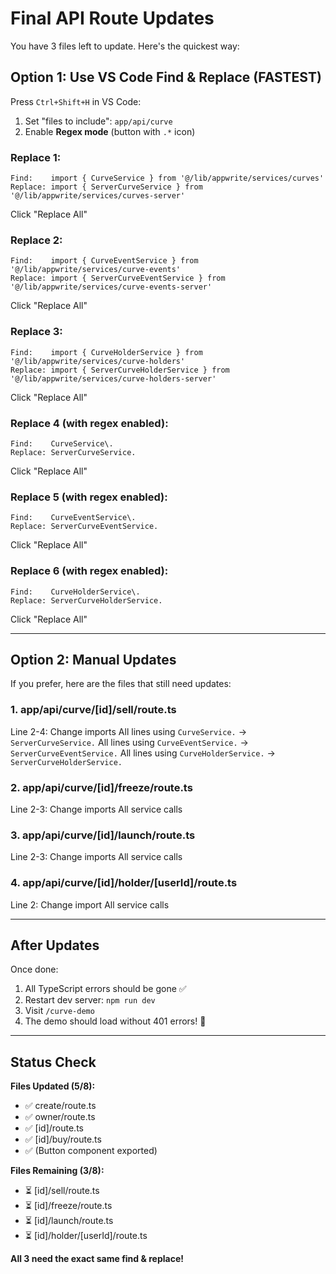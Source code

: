 # Final API Route Updates

You have 3 files left to update. Here's the quickest way:

## Option 1: Use VS Code Find & Replace (FASTEST)

Press `Ctrl+Shift+H` in VS Code:

1. Set "files to include": `app/api/curve`
2. Enable **Regex mode** (button with `.*` icon)

### Replace 1:
```
Find:    import { CurveService } from '@/lib/appwrite/services/curves'
Replace: import { ServerCurveService } from '@/lib/appwrite/services/curves-server'
```
Click "Replace All"

### Replace 2:
```
Find:    import { CurveEventService } from '@/lib/appwrite/services/curve-events'
Replace: import { ServerCurveEventService } from '@/lib/appwrite/services/curve-events-server'
```
Click "Replace All"

### Replace 3:
```
Find:    import { CurveHolderService } from '@/lib/appwrite/services/curve-holders'
Replace: import { ServerCurveHolderService } from '@/lib/appwrite/services/curve-holders-server'
```
Click "Replace All"

### Replace 4 (with regex enabled):
```
Find:    CurveService\.
Replace: ServerCurveService.
```
Click "Replace All"

### Replace 5 (with regex enabled):
```
Find:    CurveEventService\.
Replace: ServerCurveEventService.
```
Click "Replace All"

### Replace 6 (with regex enabled):
```
Find:    CurveHolderService\.
Replace: ServerCurveHolderService.
```
Click "Replace All"

---

## Option 2: Manual Updates

If you prefer, here are the files that still need updates:

### 1. app/api/curve/[id]/sell/route.ts
Line 2-4: Change imports
All lines using `CurveService.` → `ServerCurveService.`
All lines using `CurveEventService.` → `ServerCurveEventService.`
All lines using `CurveHolderService.` → `ServerCurveHolderService.`

### 2. app/api/curve/[id]/freeze/route.ts
Line 2-3: Change imports
All service calls

### 3. app/api/curve/[id]/launch/route.ts
Line 2-3: Change imports
All service calls

### 4. app/api/curve/[id]/holder/[userId]/route.ts
Line 2: Change import
All service calls

---

## After Updates

Once done:
1. All TypeScript errors should be gone ✅
2. Restart dev server: `npm run dev`
3. Visit `/curve-demo`
4. The demo should load without 401 errors! 🚀

---

## Status Check

**Files Updated (5/8):**
- ✅ create/route.ts
- ✅ owner/route.ts
- ✅ [id]/route.ts
- ✅ [id]/buy/route.ts
- ✅ (Button component exported)

**Files Remaining (3/8):**
- ⏳ [id]/sell/route.ts
- ⏳ [id]/freeze/route.ts
- ⏳ [id]/launch/route.ts
- ⏳ [id]/holder/[userId]/route.ts

**All 3 need the exact same find & replace!**
